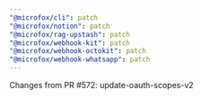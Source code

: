```yaml
---
"@microfox/cli": patch
"@microfox/notion": patch
"@microfox/rag-upstash": patch
"@microfox/webhook-kit": patch
"@microfox/webhook-octokit": patch
"@microfox/webhook-whatsapp": patch
---
```


Changes from PR #572: update-oauth-scopes-v2
